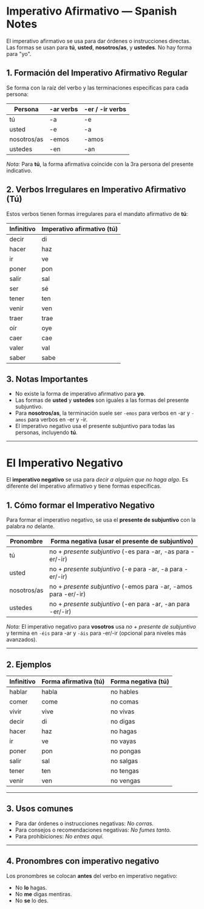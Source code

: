<h1>Imperativo Afirmativo — Spanish Notes</h1>

<p>El imperativo afirmativo se usa para dar órdenes o instrucciones directas. Las formas se usan para <strong>tú</strong>, <strong>usted</strong>, <strong>nosotros/as</strong>, y <strong>ustedes</strong>. No hay forma para "yo".</p>

<h2>1. Formación del Imperativo Afirmativo Regular</h2>

<p>Se forma con la raíz del verbo y las terminaciones específicas para cada persona:</p>

<table>
  <thead>
    <tr>
      <th>Persona</th>
      <th>-ar verbs</th>
      <th>-er / -ir verbs</th>
    </tr>
  </thead>
  <tbody>
    <tr><td>tú</td><td>-a</td><td>-e</td></tr>
    <tr><td>usted</td><td>-e</td><td>-a</td></tr>
    <tr><td>nosotros/as</td><td>-emos</td><td>-amos</td></tr>
    <tr><td>ustedes</td><td>-en</td><td>-an</td></tr>
  </tbody>
</table>

<p><em>Nota:</em> Para <strong>tú</strong>, la forma afirmativa coincide con la 3ra persona del presente indicativo.</p>

<h2>2. Verbos Irregulares en Imperativo Afirmativo (Tú)</h2>

<p>Estos verbos tienen formas irregulares para el mandato afirmativo de <strong>tú</strong>:</p>

<table>
  <thead>
    <tr>
      <th>Infinitivo</th>
      <th>Imperativo afirmativo (tú)</th>
    </tr>
  </thead>
  <tbody>
    <tr><td>decir</td><td>di</td></tr>
    <tr><td>hacer</td><td>haz</td></tr>
    <tr><td>ir</td><td>ve</td></tr>
    <tr><td>poner</td><td>pon</td></tr>
    <tr><td>salir</td><td>sal</td></tr>
    <tr><td>ser</td><td>sé</td></tr>
    <tr><td>tener</td><td>ten</td></tr>
    <tr><td>venir</td><td>ven</td></tr>
    <tr><td>traer</td><td>trae</td></tr>
    <tr><td>oír</td><td>oye</td></tr>
    <tr><td>caer</td><td>cae</td></tr>
    <tr><td>valer</td><td>val</td></tr>
    <tr><td>saber</td><td>sabe</td></tr>
  </tbody>
</table>

<h2>3. Notas Importantes</h2>

<ul>
  <li>No existe la forma de imperativo afirmativo para <strong>yo</strong>.</li>
  <li>Las formas de <strong>usted</strong> y <strong>ustedes</strong> son iguales a las formas del presente subjuntivo.</li>
  <li>Para <strong>nosotros/as</strong>, la terminación suele ser <code>-emos</code> para verbos en -ar y <code>-amos</code> para verbos en -er y -ir.</li>
  <li>El imperativo negativo usa el presente subjuntivo para todas las personas, incluyendo <strong>tú</strong>.</li>
</ul>

<hr>

<h1>El Imperativo Negativo</h1>

<p>El <strong>imperativo negativo</strong> se usa para <em>decir a alguien que no haga algo</em>. Es diferente del imperativo afirmativo y tiene formas específicas.</p>

<h2>1. Cómo formar el Imperativo Negativo</h2>
<p>Para formar el imperativo negativo, se usa el <strong>presente de subjuntivo</strong> con la palabra <em>no</em> delante.</p>

<table>
  <thead>
    <tr>
      <th>Pronombre</th>
      <th>Forma negativa (usar el presente de subjuntivo)</th>
    </tr>
  </thead>
  <tbody>
    <tr><td>tú</td><td>no + <em>presente subjuntivo</em> (-es para -ar, -as para -er/-ir)</td></tr>
    <tr><td>usted</td><td>no + <em>presente subjuntivo</em> (-e para -ar, -a para -er/-ir)</td></tr>
    <tr><td>nosotros/as</td><td>no + <em>presente subjuntivo</em> (-emos para -ar, -amos para -er/-ir)</td></tr>
    <tr><td>ustedes</td><td>no + <em>presente subjuntivo</em> (-en para -ar, -an para -er/-ir)</td></tr>
  </tbody>
</table>

<p><em>Nota:</em> El imperativo negativo para <strong>vosotros</strong> usa <em>no + presente de subjuntivo</em> y termina en <code>-éis</code> para -ar y <code>-áis</code> para -er/-ir (opcional para niveles más avanzados).</p>

---

<h2>2. Ejemplos</h2>

<table>
  <thead>
    <tr>
      <th>Infinitivo</th>
      <th>Forma afirmativa (tú)</th>
      <th>Forma negativa (tú)</th>
    </tr>
  </thead>
  <tbody>
    <tr><td>hablar</td><td>habla</td><td>no hables</td></tr>
    <tr><td>comer</td><td>come</td><td>no comas</td></tr>
    <tr><td>vivir</td><td>vive</td><td>no vivas</td></tr>
    <tr><td>decir</td><td>di</td><td>no digas</td></tr>
    <tr><td>hacer</td><td>haz</td><td>no hagas</td></tr>
    <tr><td>ir</td><td>ve</td><td>no vayas</td></tr>
    <tr><td>poner</td><td>pon</td><td>no pongas</td></tr>
    <tr><td>salir</td><td>sal</td><td>no salgas</td></tr>
    <tr><td>tener</td><td>ten</td><td>no tengas</td></tr>
    <tr><td>venir</td><td>ven</td><td>no vengas</td></tr>
  </tbody>
</table>

---

<h2>3. Usos comunes</h2>
<ul>
  <li>Para dar órdenes o instrucciones negativas: <em>No corras.</em></li>
  <li>Para consejos o recomendaciones negativas: <em>No fumes tanto.</em></li>
  <li>Para prohibiciones: <em>No entres aquí.</em></li>
</ul>

---

<h2>4. Pronombres con imperativo negativo</h2>
<p>Los pronombres se colocan <strong>antes</strong> del verbo en imperativo negativo:</p>

<ul>
  <li>No <strong>lo</strong> hagas.</li>
  <li>No <strong>me</strong> digas mentiras.</li>
  <li>No <strong>se</strong> lo des.</li>
</ul>
